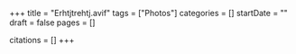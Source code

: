 +++
title = "Erhtjtrehtj.avif"
tags = ["Photos"]
categories = []
startDate = ""
draft = false
pages = []

citations = []
+++
